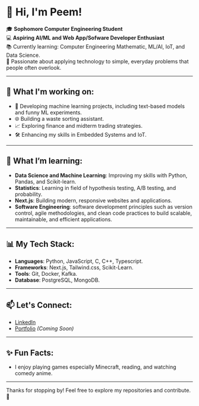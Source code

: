 # 👋 Hi, I'm Peem!  

🎓 **Sophomore Computer Engineering Student**  
💻 **Aspiring AI/ML and Web App/Sofware Developer Enthusiast**  
📚 Currently learning: Computer Engineering Mathematic, ML/AI, IoT, and Data Science.  
🌟 Passionate about applying technology to simple, everyday problems that people often overlook.

---

## 🔭 What I'm working on:
- 🤖 Developing machine learning projects, including text-based models and funny ML experiments.
- 🌐 Building a waste sorting assistant.
- 📈 Exploring finance and midterm trading strategies.
- 🛠️ Enhancing my skills in Embedded Systems and IoT.

---

## 🌱 What I’m learning:
- **Data Science and Machine Learning**: Improving my skills with Python, Pandas, and Scikit-learn.  
- **Statistics**: Learning in field of hypothesis testing, A/B testing, and probability.  
- **Next.js**: Building modern, responsive websites and applications.
- **Software Engineering**: software development principles such as version control, agile methodologies, and clean code practices to build scalable, maintainable, and efficient applications.

---

## 📊 My Tech Stack:
- **Languages**: Python, JavaScript, C, C++, Typescript.  
- **Frameworks**: Next.js, Tailwind.css, Scikit-Learn.  
- **Tools**: Git, Docker, Kafka.  
- **Database**: PostgreSQL, MongoDB.  

---

## 📫 Let's Connect:
- [LinkedIn](https://www.linkedin.com/in/supanat-kampapan-8561b023a/)  
- [Portfolio](#) *(Coming Soon)*  

---

## ✨ Fun Facts:
- I enjoy playing games especially Minecraft, reading, and watching comedy anime.

---

Thanks for stopping by! Feel free to explore my repositories and contribute. 🚀
